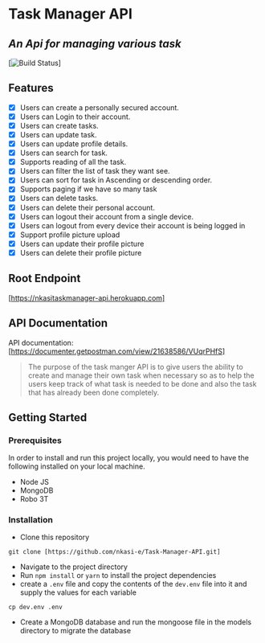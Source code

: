 # Task Manager API

## _An Api for managing various task_

[![Build Status](https://circleci.com/gh/nkasi-e/task-manager-app/tree/.png?circle-token=:circle-token)]

## Features

- [x] Users can create a personally secured account.
- [x] Users can Login to their account.
- [x] Users can create tasks.
- [x] Users can update task.
- [x] Users can update profile details.
- [x] Users can search for task.
- [x] Supports reading of all the task.
- [x] Users can filter the list of task they want see.
- [x] Users can sort for task in Ascending or descending order.
- [x] Supports paging if we have so many task
- [x] Users can delete tasks.
- [x] Users can delete their personal account.
- [x] Users can logout their account from a single device.
- [x] Users can logout from every device their account is being logged in
- [x] Support profile picture upload
- [x] Users can update their profile picture
- [x] Users can delete their profile picture

## Root Endpoint

[https://nkasitaskmanager-api.herokuapp.com]

## API Documentation

API documentation:
[https://documenter.getpostman.com/view/21638586/VUqrPHfS]

> The purpose of the task manger API is to give users the ability to create and manage their own task when necessary so as to help the users keep track of what task is needed to be done and also the task that has already been done completely.

## Getting Started

### Prerequisites

In order to install and run this project locally, you would need to have the following installed on your local machine.

- Node JS
- MongoDB
- Robo 3T

### Installation

- Clone this repository

```
git clone [https://github.com/nkasi-e/Task-Manager-API.git]
```

- Navigate to the project directory
- Run `npm install` or `yarn` to install the project dependencies
- create a `.env` file and copy the contents of the `dev.env` file into it and supply the values for each variable

```
cp dev.env .env
```

- Create a MongoDB database and run the mongoose file in the models directory to migrate the database
